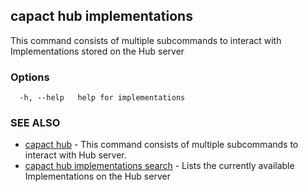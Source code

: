 ## capact hub implementations

This command consists of multiple subcommands to interact with Implementations stored on the Hub server

### Options

```
  -h, --help   help for implementations
```

### SEE ALSO

* [capact hub](capact_hub.md)	 - This command consists of multiple subcommands to interact with Hub server.
* [capact hub implementations search](capact_hub_implementations_search.md)	 - Lists the currently available Implementations on the Hub server


